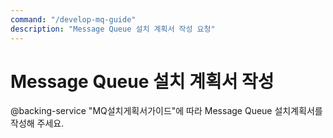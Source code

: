 ```yaml
---
command: "/develop-mq-guide"
description: "Message Queue 설치 계획서 작성 요청"
---
```


# Message Queue 설치 계획서 작성

@backing-service 
"MQ설치게획서가이드"에 따라 Message Queue 설치계획서를 작성해 주세요.